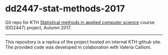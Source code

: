# dd2447-stat-methods-2017

Git repo for KTH [Statistical methods in applied computer science](https://www.kth.se/student/kurser/kurs/DD2447?l=en) course (DD2447) project, Autumn 2017.

---

This repository is a replica of the project hosted on internal KTH github site. The provided code was developed in colaboration with Valeria Callioni.



